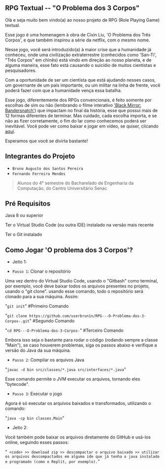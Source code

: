 ## RPG Textual -- "O Problema dos 3 Corpos"

Olá e seja muito bem vindo(a) ao nosso projeto de RPG (Role Playing Game) textual. 

Esse jogo é uma homenagem à obra de Cixin Liu, 'O Problema dos Três Corpos', e que também inspirou a série da netflix, com o mesmo nome. 

Nesse jogo, você será introduzido(a) à maior crise que a humanidade já conheceu, onde uma civilização extraterrestre (conhecidos como 'San-Ti', "Três Corpos" em chinês) está vindo em direção ao nosso planeta, e de alguma maneira, esse fato está causando o suicídio de muitos cientistas e pesquisadores.

Com a oportunidade de ser um cientista que está ajudando nesses casos, um governante de um país importante, ou um militar na linha de frente, você poderá fazer com que a humanidade vença essa batalha.

Esse jogo, diferentemente dos RPGs convencionais, é feito somente por escolhas de sim ou não (lembrando o filme interativo ['Black Mirror: Bandersnatch'](https://youtu.be/VNw9DAwp2Kk?si=evnA4o3Pcziu5LGr)) que impactam no final da história, esse que possui mais de 12 formas diferentes de terminar. 
Mas cuidado, cada escolha importa, e se não as fizer corretamente, o fim do lar como conhecemos poderá ser inevitável. 
Você pode ver como baixar e jogar em vídeo, se quiser, clicando [aqui](https://youtu.be/14-yIhSiy5s).

Esperamos que você se divirta bastante!

## Integrantes do Projeto

- `Bruno Augusto dos Santos Pereira`
- `Fernando Ferreira Mendes`

> Alunos do 4° semestre do Bacharelado de Engenharia da Computação, do Centro Universitário Senac

## Pré Requisitos

Java 8 ou superior

Ter o Virtual Studio Code (ou outra IDE) instalado na versão mais recente

Ter o Git instalado

## Como Jogar 'O problema dos 3 Corpos'?

- Jeito 1:

- `Passo 1`: Clonar o repositório

Uma vez dentro do Virtual Studio Code, usando o "Gitbash" como terminal, por exemplo, você deve baixar todos os arquivos presentes no projeto, usando o "git clone". usando esse comando, todo o repositório será clonado para a sua máquina. Assim: 

"`git init`" #Primeiro Comando

"`git clone https://github.com/userbrun1n/RPG---O-Problema-dos-3-Corpos-.git`" #Segundo Comando

"`cd RPG---O-Problema-dos-3-Corpos-`" #Terceiro Comando

Embora isso seja o bastante para rodar o código (rodando sempre a classe "Main"), se caso houverem problemas, siga os passos abaixo e verifique a versão do Java da sua máquina.

- `Passo 2`: Compilar os arquivos Java

"`javac -d bin src/classes/*.java src/interfaces/*.java`"

Esse comando permite o JVM executar os arquivos, tornando eles "bytecode".

- `Passo 3`: Executar o jogo

Agora é só executar os arquivos baixados e transformados, utilizando o comando: 

"`java -cp bin classes.Main`"

- Jeito 2: 

Você também pode baixar os arquivos diretamente do GitHub e usá-los online, seguindo esses passos:

"` <code> >> download zip >> descompactar o arquivo baixado >> utilizar os arquivos descompactados em alguma ide que já tenha o java instalado e programado (como o Replit, por exemplo).`"


